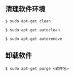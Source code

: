 
## 清理软件环境

    $ sudo apt-get clean

    $ sudo apt-get autoclean

    $ sudo apt-get autoremove

## 卸载软件

    $ sudo apt-get purge <软件名>
